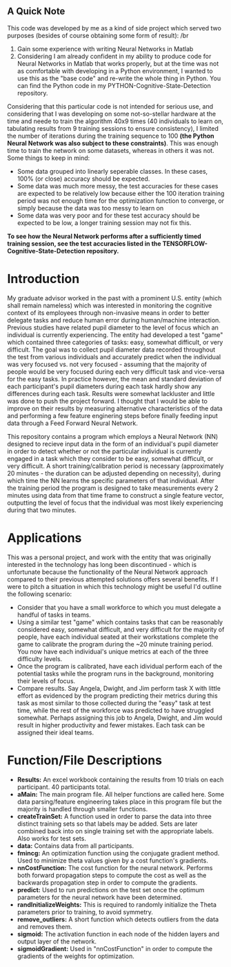## A Quick Note
This code was developed by me as a kind of side project which served two purposes (besides of course obtaining some form of result): /br
1) Gain some experience with writing Neural Networks in Matlab
2) Considering I am already confident in my ability to produce code for Neural Networks in Matlab that works properly, but at the time was not as comfortable with developing in a Python environment, I wanted to use this as the "base code" and re-write the whole thing in Python. You can find the Python code in my PYTHON-Cognitive-State-Detection repository.

Considering that this particular code is not intended for serious use, and considering that I was developing on some not-so-stellar hardware at the time and neede to train the algorithm 40x9 times (40 individuals to learn on, tabulating results from 9 training sessions to ensure consistency), I limited the number of iterations during the training sequence to 100 **(the Python Neural Network was also subject to these constraints)**. This was enough time to train the network on some datasets, whereas in others it was not. Some things to keep in mind:
* Some data grouped into linearly seperable classes. In these cases, 100% (or close) accuracy should be expected.
* Some data was much more messy, the test accuracies for these cases are expected to be relatively low because either the 100 iteration training period was not enough time for the optimization function to converge, or simply because the data was too messy to learn on
* Some data was very poor and for these test accuracy should be expected to be low, a longer training session may not fix this.

**To see how the Neural Network performs after a sufficiently timed training session, see the test accuracies listed in the TENSORFLOW-Cognitive-State-Detection repository.**

# Introduction
My graduate advisor worked in the past with a prominent U.S. entity (which shall remain nameless) which was interested in monitoring the cognitive context of its employees through non-invasive means in order to better delegate tasks and reduce human error during human/machine interaction. Previous studies have related pupil diameter to the level of focus which an individual is currently experiencing. The entity had developed a test "game" which contained three categories of tasks: easy, somewhat difficult, or very difficult. The goal was to collect pupil diameter data recorded throughout the test from various individuals and accurately predict when the individual was very focused vs. not very focused - assuming that the majority of people would be very focused during each very difficult task and vice-versa for the easy tasks. In practice however, the mean and standard deviation of each participant's pupil diameters during each task hardly show any differences during each task. Results were somewhat lackluster and little was done to push the project forward. I thought that I would be able to improve on their results by measuring alternative characteristics of the data and performing a few feature enginering steps before finally feeding input data through a Feed Forward Neural Network.<br/>

This repository contains a program which employs a Neural Network (NN) designed to recieve input data in the form of an individual's pupil diameter in order to detect whether or not the particular individual is currently engaged in a task which they consider to be easy, somewhat difficult, or very difficult. A short training/calibration period is necessary (approximately 20 minutes - the duration can be adjusted depending on necessity), during which time the NN learns the specific parameters of that individual. After the training period the program is designed to take measurements every 2 minutes using data from that time frame to construct a single feature vector, outputting the level of focus that the individual was most likely experiencing during that two minutes. 

# Applications
This was a personal project, and work with the entity that was originally interested in the technology has long been discontinued - which is unfortunate because the functionality of the Neural Network approach compared to their previous attempted solutions offers several benefits. If I were to pitch a situation in which this technology might be useful I'd outline the following scenario:<br/>
* Consider that you have a small workforce to which you must delegate a handful of tasks in teams. 
* Using a similar test "game" which contains tasks that can be reasonably considered easy, somewhat difficult, and very difficult for the majority of people, have each individual seated at their workstations complete the game to calibrate the program during the ~20 minute training period. You now have each individual's unique metrics at each of the three difficulty levels.
* Once the program is calibrated, have each idividual perform each of the potential tasks while the program runs in the background, monitoring their levels of focus.
* Compare results. Say Angela, Dwight, and Jim perform task X with little effort as evidenced by the program predicting their metrics during this task as most similar to those collected during the "easy" task at test time, while the rest of the workforce was predicted to have struggled somewhat. Perhaps assigning this job to Angela, Dwight, and Jim would result in higher productivity and fewer mistakes. Each task can be assigned their ideal teams.

# Function/File Descriptions
* **Results:** An excel workbook containing the results from 10 trials on each participant. 40 participants total.
* **aMain:** The main program file. All helper functions are called here. Some data parsing/feature engineering takes place in this program file but the majority is handled through smaller functions.
* **createTrainSet:** A function used in order to parse the data into three distinct training sets so that labels may be added. Sets are later combined back into on single training set with the appropriate labels. Also works for test sets.
* **data:** Contains data from all participants.
* **fmincg:** An optimization function using the conjugate gradient method. Used to minimize theta values given by a cost function's gradients.
* **nnCostFunction:** The cost function for the neural network. Performs both forward propagation steps to compute the cost as well as the backwards propagation step in order to compute the gradients.
* **predict:** Used to run predictions on the test set once the optimum parameters for the neural network have been determined.
* **randInitializeWeights:** This is required to randomly initialize the Theta parameters prior to training, to avoid symmetry.
* **remove_outliers:** A short function which detects outliers from the data and removes them.
* **sigmoid:** The activation function in each node of the hidden layers and output layer of the network. 
* **sigmoidGradient:** Used in "nnCostFunction" in order to compute the gradients of the weights for optimization.

